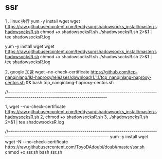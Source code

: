 # ssr

1 . linux 执行
yum -y install wget
wget https://raw.githubusercontent.com/teddysun/shadowsocks_install/master/shadowsocksR.sh
chmod +x shadowsocksR.sh
./shadowsocksR.sh 2>&1 | tee shadowsocksR.log

yum -y install wget
wget https://raw.githubusercontent.com/teddysun/shadowsocks_install/master/shadowsocksR.sh
chmod +x shadowsocksR.sh
./shadowsocksR.sh 2>&1 | tee shadowsocksR.log

2, google 加速
wget –no-check-certificate https://github.com/tcp-nanqinlang/lkl-haproxy/releases/download/1.1.1/tcp_nanqinlang-haproxy-centos.sh && bash tcp_nanqinlang-haproxy-centos.sh





//--------------------------------------------------------------------------------------------------------------------------------

1, wget --no-check-certificate https://raw.githubusercontent.com/teddysun/shadowsocks_install/master/shadowsocksR.sh
2, chmod +x shadowsocksR.sh
3, ./shadowsocksR.sh 2>&1 | tee shadowsocksR.log

//---------------------------------------------------------------------------------------------------------------------------------
yum -y install wget
wget -N --no-check-certificate https://raw.githubusercontent.com/ToyoDAdoubi/doubi/master/ssr.sh
chmod +x ssr.sh
bash ssr.sh


